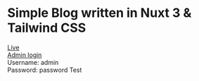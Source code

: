 # Simple Blog written in Nuxt 3 & Tailwind CSS

[Live](https://nuxt-blog-ebubekirgungor.vercel.app)\
[Admin login](https://nuxt-blog-ebubekirgungor.vercel.app/login)\
Username: admin\
Password: password
<a style="text-decoration-color: transparent;" href="localhost" >Test</a>
